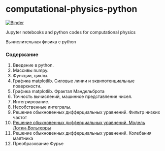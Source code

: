 # computational-physics-python
[![Binder](https://mybinder.org/badge_logo.svg)](https://mybinder.org/v2/gh/konstgav/computational-physics-python/master)

Jupyter notebooks and python codes for computational physics

Вычислительная физика с python

### Содержание 
1. Введение в python.
2. Массивы numpy.
3. Функции, циклы.
4. Графика matplotlib. Силовые линии и эквипотенциальные поверхности.
5. Графика matplotlib. Фрактал Мандельброта
6. Точность вычислений, машинное представление чисел.
7. Интегрирование.
8. Несобственные интегралы.
9. Решение обыкновенных дифферциальных уравнений. Фильтр низких частот
10. [Решение обыкновенных дифферциальных уравнений. Модель Лотки-Вольтерры](https://github.com/konstgav/computational-physics-python/blob/master/ode.ipynb)
11. Решение обыкновенных дифферциальных уравнений. Колебания маятника
12. Преобразование Фурье

